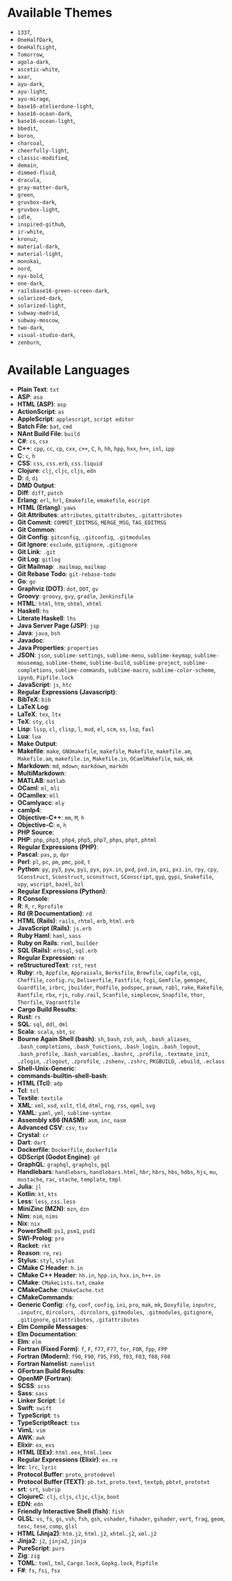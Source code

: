 # Available Themes

- `1337`,
- `OneHalfDark`,
- `OneHalfLight`,
- `Tomorrow`,
- `agola-dark`,
- `ascetic-white`,
- `axar`,
- `ayu-dark`,
- `ayu-light`,
- `ayu-mirage`,
- `base16-atelierdune-light`,
- `base16-ocean-dark`,
- `base16-ocean-light`,
- `bbedit`,
- `boron`,
- `charcoal`,
- `cheerfully-light`,
- `classic-modified`,
- `demain`,
- `dimmed-fluid`,
- `dracula`,
- `gray-matter-dark`,
- `green`,
- `gruvbox-dark`,
- `gruvbox-light`,
- `idle`,
- `inspired-github`,
- `ir-white`,
- `kronuz`,
- `material-dark`,
- `material-light`,
- `monokai`,
- `nord`,
- `nyx-bold`,
- `one-dark`,
- `railsbase16-green-screen-dark`,
- `solarized-dark`,
- `solarized-light`,
- `subway-madrid`,
- `subway-moscow`,
- `two-dark`,
- `visual-studio-dark`,
- `zenburn`,

# Available Languages

- **Plain Text**: `txt`
- **ASP**: `asa`
- **HTML (ASP)**: `asp`
- **ActionScript**: `as`
- **AppleScript**: `applescript`, `script editor`
- **Batch File**: `bat`, `cmd`
- **NAnt Build File**: `build`
- **C#**: `cs`, `csx`
- **C++**: `cpp`, `cc`, `cp`, `cxx`, `c++`, `C`, `h`, `hh`, `hpp`, `hxx`, `h++`, `inl`, `ipp`
- **C**: `c`, `h`
- **CSS**: `css`, `css.erb`, `css.liquid`
- **Clojure**: `clj`, `cljc`, `cljs`, `edn`
- **D**: `d`, `di`
- **DMD Output**: 
- **Diff**: `diff`, `patch`
- **Erlang**: `erl`, `hrl`, `Emakefile`, `emakefile`, `escript`
- **HTML (Erlang)**: `yaws`
- **Git Attributes**: `attributes`, `gitattributes`, `.gitattributes`
- **Git Commit**: `COMMIT_EDITMSG`, `MERGE_MSG`, `TAG_EDITMSG`
- **Git Common**: 
- **Git Config**: `gitconfig`, `.gitconfig`, `.gitmodules`
- **Git Ignore**: `exclude`, `gitignore`, `.gitignore`
- **Git Link**: `.git`
- **Git Log**: `gitlog`
- **Git Mailmap**: `.mailmap`, `mailmap`
- **Git Rebase Todo**: `git-rebase-todo`
- **Go**: `go`
- **Graphviz (DOT)**: `dot`, `DOT`, `gv`
- **Groovy**: `groovy`, `gvy`, `gradle`, `Jenkinsfile`
- **HTML**: `html`, `htm`, `shtml`, `xhtml`
- **Haskell**: `hs`
- **Literate Haskell**: `lhs`
- **Java Server Page (JSP)**: `jsp`
- **Java**: `java`, `bsh`
- **Javadoc**: 
- **Java Properties**: `properties`
- **JSON**: `json`, `sublime-settings`, `sublime-menu`, `sublime-keymap`, `sublime-mousemap`, `sublime-theme`, `sublime-build`, `sublime-project`, `sublime-completions`, `sublime-commands`, `sublime-macro`, `sublime-color-scheme`, `ipynb`, `Pipfile.lock`
- **JavaScript**: `js`, `htc`
- **Regular Expressions (Javascript)**: 
- **BibTeX**: `bib`
- **LaTeX Log**: 
- **LaTeX**: `tex`, `ltx`
- **TeX**: `sty`, `cls`
- **Lisp**: `lisp`, `cl`, `clisp`, `l`, `mud`, `el`, `scm`, `ss`, `lsp`, `fasl`
- **Lua**: `lua`
- **Make Output**: 
- **Makefile**: `make`, `GNUmakefile`, `makefile`, `Makefile`, `makefile.am`, `Makefile.am`, `makefile.in`, `Makefile.in`, `OCamlMakefile`, `mak`, `mk`
- **Markdown**: `md`, `mdown`, `markdown`, `markdn`
- **MultiMarkdown**: 
- **MATLAB**: `matlab`
- **OCaml**: `ml`, `mli`
- **OCamllex**: `mll`
- **OCamlyacc**: `mly`
- **camlp4**: 
- **Objective-C++**: `mm`, `M`, `h`
- **Objective-C**: `m`, `h`
- **PHP Source**: 
- **PHP**: `php`, `php3`, `php4`, `php5`, `php7`, `phps`, `phpt`, `phtml`
- **Regular Expressions (PHP)**: 
- **Pascal**: `pas`, `p`, `dpr`
- **Perl**: `pl`, `pc`, `pm`, `pmc`, `pod`, `t`
- **Python**: `py`, `py3`, `pyw`, `pyi`, `pyx`, `pyx.in`, `pxd`, `pxd.in`, `pxi`, `pxi.in`, `rpy`, `cpy`, `SConstruct`, `Sconstruct`, `sconstruct`, `SConscript`, `gyp`, `gypi`, `Snakefile`, `vpy`, `wscript`, `bazel`, `bzl`
- **Regular Expressions (Python)**: 
- **R Console**: 
- **R**: `R`, `r`, `Rprofile`
- **Rd (R Documentation)**: `rd`
- **HTML (Rails)**: `rails`, `rhtml`, `erb`, `html.erb`
- **JavaScript (Rails)**: `js.erb`
- **Ruby Haml**: `haml`, `sass`
- **Ruby on Rails**: `rxml`, `builder`
- **SQL (Rails)**: `erbsql`, `sql.erb`
- **Regular Expression**: `re`
- **reStructuredText**: `rst`, `rest`
- **Ruby**: `rb`, `Appfile`, `Appraisals`, `Berksfile`, `Brewfile`, `capfile`, `cgi`, `Cheffile`, `config.ru`, `Deliverfile`, `Fastfile`, `fcgi`, `Gemfile`, `gemspec`, `Guardfile`, `irbrc`, `jbuilder`, `Podfile`, `podspec`, `prawn`, `rabl`, `rake`, `Rakefile`, `Rantfile`, `rbx`, `rjs`, `ruby.rail`, `Scanfile`, `simplecov`, `Snapfile`, `thor`, `Thorfile`, `Vagrantfile`
- **Cargo Build Results**: 
- **Rust**: `rs`
- **SQL**: `sql`, `ddl`, `dml`
- **Scala**: `scala`, `sbt`, `sc`
- **Bourne Again Shell (bash)**: `sh`, `bash`, `zsh`, `ash`, `.bash_aliases`, `.bash_completions`, `.bash_functions`, `.bash_login`, `.bash_logout`, `.bash_profile`, `.bash_variables`, `.bashrc`, `.profile`, `.textmate_init`, `.zlogin`, `.zlogout`, `.zprofile`, `.zshenv`, `.zshrc`, `PKGBUILD`, `.ebuild`, `.eclass`
- **Shell-Unix-Generic**: 
- **commands-builtin-shell-bash**: 
- **HTML (Tcl)**: `adp`
- **Tcl**: `tcl`
- **Textile**: `textile`
- **XML**: `xml`, `xsd`, `xslt`, `tld`, `dtml`, `rng`, `rss`, `opml`, `svg`
- **YAML**: `yaml`, `yml`, `sublime-syntax`
- **Assembly x86 (NASM)**: `asm`, `inc`, `nasm`
- **Advanced CSV**: `csv`, `tsv`
- **Crystal**: `cr`
- **Dart**: `dart`
- **Dockerfile**: `Dockerfile`, `dockerfile`
- **GDScript (Godot Engine)**: `gd`
- **GraphQL**: `graphql`, `graphqls`, `gql`
- **Handlebars**: `handlebars`, `handlebars.html`, `hbr`, `hbrs`, `hbs`, `hdbs`, `hjs`, `mu`, `mustache`, `rac`, `stache`, `template`, `tmpl`
- **Julia**: `jl`
- **Kotlin**: `kt`, `kts`
- **Less**: `less`, `css.less`
- **MiniZinc (MZN)**: `mzn`, `dzn`
- **Nim**: `nim`, `nims`
- **Nix**: `nix`
- **PowerShell**: `ps1`, `psm1`, `psd1`
- **SWI-Prolog**: `pro`
- **Racket**: `rkt`
- **Reason**: `re`, `rei`
- **Stylus**: `styl`, `stylus`
- **CMake C Header**: `h.in`
- **CMake C++ Header**: `hh.in`, `hpp.in`, `hxx.in`, `h++.in`
- **CMake**: `CMakeLists.txt`, `cmake`
- **CMakeCache**: `CMakeCache.txt`
- **CMakeCommands**: 
- **Generic Config**: `cfg`, `conf`, `config`, `ini`, `pro`, `mak`, `mk`, `Doxyfile`, `inputrc`, `.inputrc`, `dircolors`, `.dircolors`, `gitmodules`, `.gitmodules`, `gitignore`, `.gitignore`, `gitattributes`, `.gitattributes`
- **Elm Compile Messages**: 
- **Elm Documentation**: 
- **Elm**: `elm`
- **Fortran (Fixed Form)**: `f`, `F`, `f77`, `F77`, `for`, `FOR`, `fpp`, `FPP`
- **Fortran (Modern)**: `f90`, `F90`, `f95`, `F95`, `f03`, `F03`, `f08`, `F08`
- **Fortran Namelist**: `namelist`
- **GFortran Build Results**: 
- **OpenMP (Fortran)**: 
- **SCSS**: `scss`
- **Sass**: `sass`
- **Linker Script**: `ld`
- **Swift**: `swift`
- **TypeScript**: `ts`
- **TypeScriptReact**: `tsx`
- **VimL**: `vim`
- **AWK**: `awk`
- **Elixir**: `ex`, `exs`
- **HTML (EEx)**: `html.eex`, `html.leex`
- **Regular Expressions (Elixir)**: `ex.re`
- **lrc**: `lrc`, `lyric`
- **Protocol Buffer**: `proto`, `protodevel`
- **Protocol Buffer (TEXT)**: `pb.txt`, `proto.text`, `textpb`, `pbtxt`, `prototxt`
- **srt**: `srt`, `subrip`
- **ClojureC**: `clj`, `cljs`, `cljc`, `cljx`, `boot`
- **EDN**: `edn`
- **Friendly Interactive Shell (fish)**: `fish`
- **GLSL**: `vs`, `fs`, `gs`, `vsh`, `fsh`, `gsh`, `vshader`, `fshader`, `gshader`, `vert`, `frag`, `geom`, `tesc`, `tese`, `comp`, `glsl`
- **HTML (Jinja2)**: `htm.j2`, `html.j2`, `xhtml.j2`, `xml.j2`
- **Jinja2**: `j2`, `jinja2`, `jinja`
- **PureScript**: `purs`
- **Zig**: `zig`
- **TOML**: `toml`, `tml`, `Cargo.lock`, `Gopkg.lock`, `Pipfile`
- **F#**: `fs`, `fsi`, `fsx`